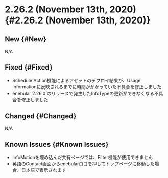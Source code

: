 # 2.26.2 (November 13th, 2020) {#2.26.2 (November 13th, 2020)}

## New {#New}

N/A
 
## Fixed {#Fixed}

- Schedule Action機能によるアセットのデプロイ結果が、Usage Informationに反映されるまでに時間がかかっていた不具合を修正しました
- enebular 2.26.0 のリリースで発生したInfoTypeの更新ができなくなる不具合を修正しました

## Changed {#Changed}

N/A

## Known Issues {#Known Issues}

- InfoMotionを埋め込んだ共有ページでは、Filter機能が使用できません
- 英語のContact画面からenebularロゴを押してトップページに移動した場合、日本語で表示されます